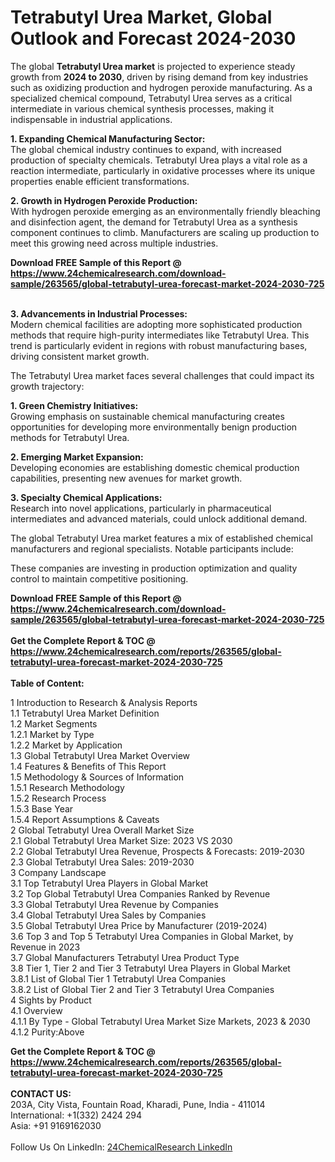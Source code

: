<h1>Tetrabutyl Urea Market, Global Outlook and Forecast 2024-2030</h1><p>The global <strong>Tetrabutyl Urea market</strong> is projected to experience steady growth from <strong>2024 to 2030</strong>, driven by rising demand from key industries such as oxidizing production and hydrogen peroxide manufacturing. As a specialized chemical compound, Tetrabutyl Urea serves as a critical intermediate in various chemical synthesis processes, making it indispensable in industrial applications.</p><p><strong>1. Expanding Chemical Manufacturing Sector:</strong><br>
The global chemical industry continues to expand, with increased production of specialty chemicals. Tetrabutyl Urea plays a vital role as a reaction intermediate, particularly in oxidative processes where its unique properties enable efficient transformations.</p><p><strong>2. Growth in Hydrogen Peroxide Production:</strong><br>
With hydrogen peroxide emerging as an environmentally friendly bleaching and disinfection agent, the demand for Tetrabutyl Urea as a synthesis component continues to climb. Manufacturers are scaling up production to meet this growing need across multiple industries.</p><div><b>Download FREE Sample of this Report @ 
            <a href="https://www.24chemicalresearch.com/download-sample/263565/global-tetrabutyl-urea-forecast-market-2024-2030-725">
            https://www.24chemicalresearch.com/download-sample/263565/global-tetrabutyl-urea-forecast-market-2024-2030-725</a></b></div><br><p><strong>3. Advancements in Industrial Processes:</strong><br>
Modern chemical facilities are adopting more sophisticated production methods that require high-purity intermediates like Tetrabutyl Urea. This trend is particularly evident in regions with robust manufacturing bases, driving consistent market growth.</p><p>The Tetrabutyl Urea market faces several challenges that could impact its growth trajectory:</p><p><strong>1. Green Chemistry Initiatives:</strong><br>
Growing emphasis on sustainable chemical manufacturing creates opportunities for developing more environmentally benign production methods for Tetrabutyl Urea.</p><p><strong>2. Emerging Market Expansion:</strong><br>
Developing economies are establishing domestic chemical production capabilities, presenting new avenues for market growth.</p><p><strong>3. Specialty Chemical Applications:</strong><br>
Research into novel applications, particularly in pharmaceutical intermediates and advanced materials, could unlock additional demand.</p><p>The global Tetrabutyl Urea market features a mix of established chemical manufacturers and regional specialists. Notable participants include:</p><p>These companies are investing in production optimization and quality control to maintain competitive positioning.</p><div><b>Download FREE Sample of this Report @ 
            <a href="https://www.24chemicalresearch.com/download-sample/263565/global-tetrabutyl-urea-forecast-market-2024-2030-725">
            https://www.24chemicalresearch.com/download-sample/263565/global-tetrabutyl-urea-forecast-market-2024-2030-725</a></b></div><br><div><b>Get the Complete Report & TOC @ 
            <a href="https://www.24chemicalresearch.com/reports/263565/global-tetrabutyl-urea-forecast-market-2024-2030-725">
            https://www.24chemicalresearch.com/reports/263565/global-tetrabutyl-urea-forecast-market-2024-2030-725</a></b></div><br>
            <b>Table of Content:</b><p>1 Introduction to Research & Analysis Reports<br />
    1.1 Tetrabutyl Urea Market Definition<br />
    1.2 Market Segments<br />
        1.2.1 Market by Type<br />
        1.2.2 Market by Application<br />
    1.3 Global Tetrabutyl Urea Market Overview<br />
    1.4 Features & Benefits of This Report<br />
    1.5 Methodology & Sources of Information<br />
        1.5.1 Research Methodology<br />
        1.5.2 Research Process<br />
        1.5.3 Base Year<br />
        1.5.4 Report Assumptions & Caveats<br />
2 Global Tetrabutyl Urea Overall Market Size<br />
    2.1 Global Tetrabutyl Urea Market Size: 2023 VS 2030<br />
    2.2 Global Tetrabutyl Urea Revenue, Prospects & Forecasts: 2019-2030<br />
    2.3 Global Tetrabutyl Urea Sales: 2019-2030<br />
3 Company Landscape<br />
    3.1 Top Tetrabutyl Urea Players in Global Market<br />
    3.2 Top Global Tetrabutyl Urea Companies Ranked by Revenue<br />
    3.3 Global Tetrabutyl Urea Revenue by Companies<br />
    3.4 Global Tetrabutyl Urea Sales by Companies<br />
    3.5 Global Tetrabutyl Urea Price by Manufacturer (2019-2024)<br />
    3.6 Top 3 and Top 5 Tetrabutyl Urea Companies in Global Market, by Revenue in 2023<br />
    3.7 Global Manufacturers Tetrabutyl Urea Product Type<br />
    3.8 Tier 1, Tier 2 and Tier 3 Tetrabutyl Urea Players in Global Market<br />
        3.8.1 List of Global Tier 1 Tetrabutyl Urea Companies<br />
        3.8.2 List of Global Tier 2 and Tier 3 Tetrabutyl Urea Companies<br />
4 Sights by Product<br />
    4.1 Overview<br />
        4.1.1 By Type - Global Tetrabutyl Urea Market Size Markets, 2023 & 2030<br />
        4.1.2 Purity:Above </p><div><b>Get the Complete Report & TOC @ 
            <a href="https://www.24chemicalresearch.com/reports/263565/global-tetrabutyl-urea-forecast-market-2024-2030-725">
            https://www.24chemicalresearch.com/reports/263565/global-tetrabutyl-urea-forecast-market-2024-2030-725</a></b></div><br><b>CONTACT US:</b><br>
            203A, City Vista, Fountain Road, Kharadi, Pune, India - 411014<br>
            International: +1(332) 2424 294<br>
            Asia: +91 9169162030 <br><br>
            Follow Us On LinkedIn: <a href="https://www.linkedin.com/company/24chemicalresearch/">24ChemicalResearch LinkedIn</a>